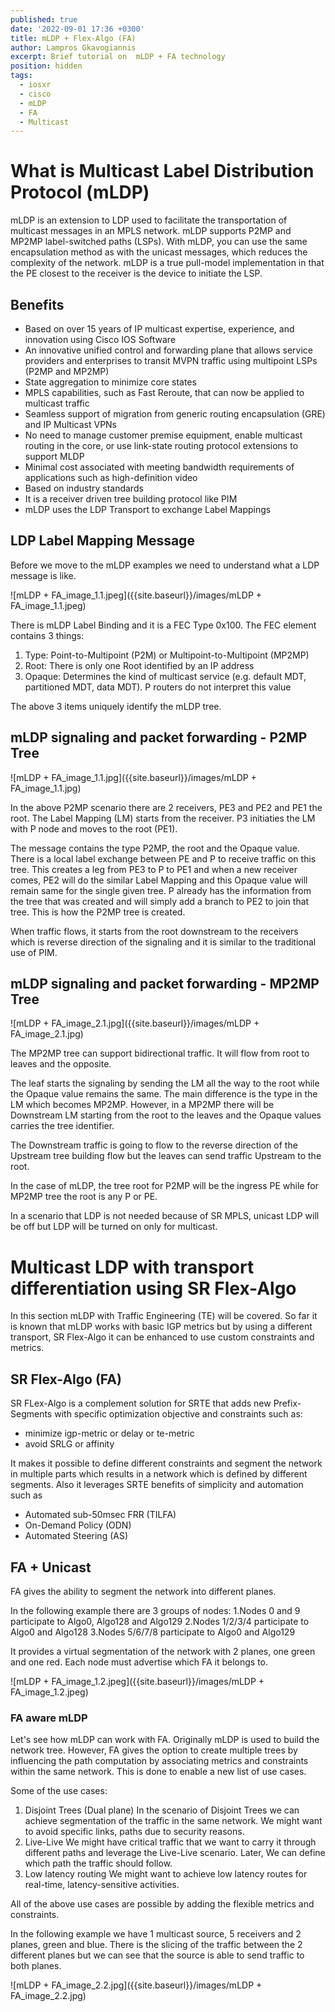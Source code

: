 ```yaml
---
published: true
date: '2022-09-01 17:36 +0300'
title: mLDP + Flex-Algo (FA)
author: Lampros Gkavogiannis
excerpt: Brief tutorial on  mLDP + FA technology
position: hidden
tags:
  - iosxr
  - cisco
  - mLDP
  - FA
  - Multicast
---
```

# What is Multicast Label Distribution Protocol (mLDP)

mLDP is an extension to LDP used to facilitate the transportation of multicast messages in an MPLS network. mLDP supports P2MP and MP2MP label-switched paths (LSPs). With mLDP, you can use the same encapsulation method as with the unicast messages, which reduces the complexity of the network. mLDP is a true pull-model implementation in that the PE closest to the receiver is the device to initiate the LSP.

## Benefits

- Based on over 15 years of IP multicast expertise, experience, and innovation using Cisco IOS Software
- An innovative unified control and forwarding plane that allows service providers and enterprises to transit MVPN traffic using multipoint LSPs (P2MP and MP2MP)
- State aggregation to minimize core states
- MPLS capabilities, such as Fast Reroute, that can now be applied to multicast traffic
- Seamless support of migration from generic routing encapsulation (GRE) and IP Multicast VPNs
- No need to manage customer premise equipment, enable multicast routing in the core, or use link-state routing protocol extensions to support MLDP
- Minimal cost associated with meeting bandwidth requirements of applications such as high-definition video
- Based on industry standards
- It is a receiver driven tree building protocol like PIM
- mLDP uses the LDP Transport to exchange Label Mappings

## LDP Label Mapping Message

Before we move to the mLDP examples we need to understand what a LDP message is like.

![mLDP + FA_image_1.1.jpeg]({{site.baseurl}}/images/mLDP + FA_image_1.1.jpeg)

There is mLDP Label Binding and it is a FEC Type 0x100. The FEC element contains 3 things:
1. Type: Point-to-Multipoint (P2M) or Multipoint-to-Multipoint (MP2MP)
2. Root: There is only one Root identified by an IP address
3. Opaque: Determines the kind of multicast service (e.g. default MDT, partitioned MDT, data MDT). P routers do not interpret this value

The above 3 items uniquely identify the mLDP tree.

## mLDP signaling and packet forwarding - P2MP Tree

![mLDP + FA_image_1.1.jpg]({{site.baseurl}}/images/mLDP + FA_image_1.1.jpg)

In the above P2MP scenario there are 2 receivers, PE3 and PE2 and PE1 the root. The Label Mapping (LM) starts from the receiver. P3 initiaties the LM with P node and moves to the root (PE1).

The message contains the type P2MP, the root and the Opaque value. There is a local label exchange between PE and P to receive traffic on this tree. This creates a leg from PE3 to P to PE1 and when a new receiver comes, PE2 will do the similar Label Mapping and this Opaque value will remain same for the single given tree. P already has the information from the tree that was created and will simply add a branch to PE2 to join that tree. This is how the P2MP tree is created.

When traffic flows, it starts from the root downstream to the receivers which is reverse direction of the signaling and it is similar to the traditional use of PIM.

## mLDP signaling and packet forwarding - MP2MP Tree

![mLDP + FA_image_2.1.jpg]({{site.baseurl}}/images/mLDP + FA_image_2.1.jpg)

The MP2MP tree can support bidirectional traffic. It will flow from root to leaves and the opposite.

The leaf starts the signaling by sending the LM all the way to the root while the Opaque value remains the same. The main difference is the type in the LM which becomes MP2MP. However, in a MP2MP there will be Downstream LM starting from the root to the leaves and the Opaque values carries the tree identifier.

The Downstream traffic is going to flow to the reverse direction of the Upstream tree building flow but the leaves can send traffic Upstream to the root.

In the case of mLDP, the tree root for P2MP will be the ingress PE while for MP2MP tree the root is any P or PE.

In a scenario that LDP is not needed because of SR MPLS, unicast LDP will be off but LDP will be turned on only for multicast.

# Multicast LDP with transport differentiation using SR Flex-Algo

In this section mLDP with Traffic Engineering (TE) will be covered. So far it is known that mLDP works with basic IGP metrics but by using a different transport, SR Flex-Algo it can be enhanced to use custom constraints and metrics.

## SR Flex-Algo (FA)

SR FLex-Algo is a complement solution for SRTE that adds new Prefix-Segments with specific optimization objective and constraints such as:
- minimize igp-metric or delay or te-metric
- avoid SRLG or affinity

It makes it possible to define different constraints and segment the network in multiple parts which results in a network which is defined by different segments. Also it leverages SRTE benefits of simplicity and automation such as
- Automated sub-50msec FRR (TILFA)
- On-Demand Policy (ODN)
- Automated Steering (AS)

## FA + Unicast

FA gives the ability to segment the network into different planes.

In the following example there are 3 groups of nodes:
1.Nodes 0 and 9 participate to Algo0, Algo128 and Algo129
2.Nodes 1/2/3/4 participate to Algo0 and Algo128
3.Nodes 5/6/7/8 participate to Algo0 and Algo129

It provides a virtual segmentation of the network with 2 planes, one green and one red. Each node must advertise which FA it belongs to.

![mLDP + FA_image_1.2.jpeg]({{site.baseurl}}/images/mLDP + FA_image_1.2.jpeg)

### FA aware mLDP

Let's see how mLDP can work with FA. Originally mLDP is used to build the network tree. However, FA gives the option to create multiple trees by influencing the path computation by associating metrics and constraints within the same network. This is done to enable a new list of use cases. 

Some of the use cases:
1. Disjoint Trees (Dual plane)
	In the scenario of Disjoint Trees we can achieve segmentation of the traffic in the same network. We might want to avoid specific links, paths due to security reasons.
2. Live-Live
	We might have critical traffic that we want to carry it through different paths and leverage the Live-Live scenario. Later, We can define which path the traffic should follow.
3. Low latency routing
	We might want to achieve low latency routes for real-time, latency-sensitive activities.
    
All of the above use cases are possible by adding the flexible metrics and constraints.

In the following example we have 1 multicast source, 5 receivers and 2 planes, green and blue. There is the slicing of the traffic between the 2 different planes but we can see that the source is able to send traffic to both planes.

![mLDP + FA_image_2.2.jpg]({{site.baseurl}}/images/mLDP + FA_image_2.2.jpg)




